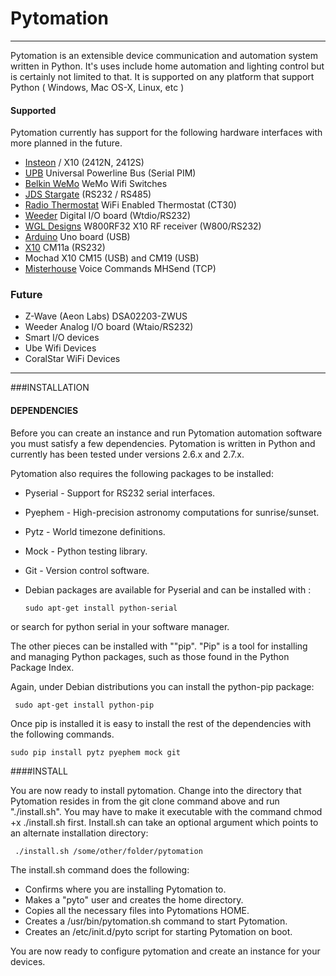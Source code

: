 # Pytomation

---

Pytomation is an extensible device communication and automation system written in Python. It's uses 
include home automation and lighting control but is certainly not limited to 
that.  It is supported on any platform that support Python ( Windows, Mac OS-X, Linux, etc )

#### Supported
Pytomation currently has support for the following hardware interfaces with 
more planned in the future.

   - [Insteon](http://www.insteon.com/) / X10 (2412N, 2412S)
   - [UPB](http://www.pulseworx.com/products/products_.htm) Universal Powerline Bus (Serial PIM)
   - [Belkin WeMo](http://www.belkin.com/us/Products/home-automation/c/wemo-home-automation)  WeMo Wifi Switches 
   - [JDS Stargate](http://www.jdstechnologies.com/stargate.html) (RS232 / RS485)
   - [Radio Thermostat](http://www.radiothermostat.com/ ) WiFi Enabled Thermostat (CT30)
   - [Weeder](http://www.weedtech.com/) Digital I/O board (Wtdio/RS232)
   - [WGL Designs](http://wgldesigns.com/w800.html) W800RF32 X10 RF receiver (W800/RS232)
   - [Arduino](http://www.arduino.cc) Uno board (USB)
   - [X10](http://x10pro-usa.com/x10-home/controllers/wired-controllers/cm11a.html) CM11a (RS232)
   - Mochad X10 CM15 (USB) and CM19 (USB)
   - [Misterhouse](http://misterhouse.sourceforge.net/) Voice Commands MHSend (TCP)

### Future
   - Z-Wave (Aeon Labs) DSA02203-ZWUS
   - Weeder Analog I/O board (Wtaio/RS232)
   - Smart I/O devices
   - Ube Wifi Devices
   - CoralStar WiFi Devices

---

###INSTALLATION


#### DEPENDENCIES

Before you can create an instance and run Pytomation automation software you must satisfy a few dependencies. Pytomation is written in Python and currently has been tested under versions 2.6.x and 2.7.x.


Pytomation also requires the following packages to be installed:
 

 - Pyserial - Support for RS232 serial interfaces.
 - Pyephem - High-precision astronomy computations for sunrise/sunset.
 - Pytz - World timezone definitions.
 - Mock - Python testing library.
 - Git - Version control software.
 - Debian packages are available for Pyserial and can be installed with : 

     

       sudo apt-get install python-serial 
or search for python serial in your software manager.


The other pieces can be installed with ""pip". "Pip" is a tool for installing and managing Python packages, such as those found in the Python Package Index.


Again, under Debian distributions you can install the python-pip package: 

     sudo apt-get install python-pip

     
Once pip is installed it is easy to install the rest of the dependencies with the following commands.


    sudo pip install pytz pyephem mock git

    
####INSTALL


You are now ready to install pytomation. Change into the directory that Pytomation resides in from the git clone command above and run "./install.sh". You may have to make it executable with the command chmod +x ./install.sh first. Install.sh can take an optional argument which points to an alternate installation directory:

     ./install.sh /some/other/folder/pytomation

     
The install.sh command does the following:
 

  - Confirms where you are installing Pytomation to.
  - Makes a "pyto" user and creates the home directory.
  - Copies all the necessary files into Pytomations HOME.
  - Creates a /usr/bin/pytomation.sh command to start Pytomation.
  - Creates an /etc/init.d/pyto script for starting Pytomation on boot.

You are now ready to configure pytomation and create an instance for your devices.

